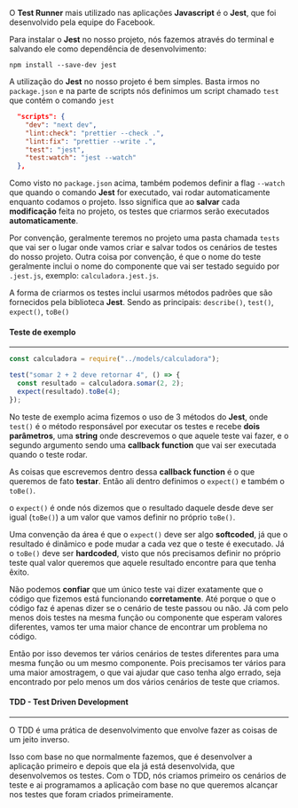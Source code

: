 O **Test Runner** mais utilizado nas aplicações **Javascript** é o **Jest**, que foi desenvolvido pela equipe do Facebook.

Para instalar o **Jest** no nosso projeto, nós fazemos através do terminal e salvando ele como dependência de desenvolvimento:
```
npm install --save-dev jest
```

A utilização do **Jest** no nosso projeto é bem simples. Basta irmos no `package.json` e na parte de scripts nós definimos um script chamado `test` que contém o comando `jest`

```json
  "scripts": {
    "dev": "next dev",
    "lint:check": "prettier --check .",
    "lint:fix": "prettier --write .",
    "test": "jest",
    "test:watch": "jest --watch"
  },
```

Como visto no `package.json` acima, também podemos definir a flag `--watch` que quando o comando **Jest** for executado, vai rodar automaticamente enquanto codamos o projeto. Isso significa que ao **salvar** cada **modificação** feita no projeto, os testes que criarmos serão executados **automaticamente**.

Por convenção, geralmente teremos no projeto uma pasta chamada `tests` que vai ser o lugar onde vamos criar e salvar todos os cenários de testes do nosso projeto.
Outra coisa por convenção, é que o nome do teste geralmente inclui o nome do componente que vai ser testado seguido por `.jest.js`, exemplo: `calculadora.jest.js`.

A forma de criarmos os testes inclui usarmos métodos padrões que são fornecidos pela biblioteca **Jest**. Sendo as principais: `describe()`, `test()`, `expect()`, `toBe()`

#### Teste de exemplo
---
```javascript
const calculadora = require("../models/calculadora");

test("somar 2 + 2 deve retornar 4", () => {
  const resultado = calculadora.somar(2, 2);
  expect(resultado).toBe(4);
});
```

No teste de exemplo acima fizemos o uso de 3 métodos do **Jest**, onde `test()` é o método responsável por executar os testes e recebe **dois parâmetros**, uma **string** onde descrevemos o que aquele teste vai fazer, e o segundo argumento sendo uma **callback function** que vai ser executada quando o teste rodar.

As coisas que escrevemos dentro dessa **callback function** é o que queremos de fato **testar**. Então ali dentro definimos o `expect()` e também o `toBe()`.

o `expect()` é onde nós dizemos que o resultado daquele desde deve ser igual (`toBe()`) a um valor que vamos definir no próprio `toBe()`. 

Uma convenção da área é que o `expect()` deve ser algo **softcoded**, já que o resultado é dinâmico e pode mudar a cada vez que o teste é executado. Já o `toBe()` deve ser **hardcoded**, visto que nós precisamos definir no próprio teste qual valor queremos que aquele resultado encontre para que tenha êxito.

Não podemos **confiar** que um único teste vai dizer exatamente que o código que fizemos está funcionando **corretamente**. Até porque o que o código faz é apenas dizer se o cenário de teste passou ou não. Já com pelo menos dois testes na mesma função ou componente que esperam valores diferentes, vamos ter uma maior chance de encontrar um problema no código.

Então por isso devemos ter vários cenários de testes diferentes para uma mesma função ou um mesmo componente. Pois precisamos ter vários para uma maior amostragem, o que vai ajudar que caso tenha algo errado, seja encontrado por pelo menos um dos vários cenários de teste que criamos.



#### TDD - Test Driven Development
---
O TDD é uma prática de desenvolvimento que envolve fazer as coisas de um jeito inverso.

Isso com base no que normalmente fazemos, que é desenvolver a aplicação primeiro e depois que ela já está desenvolvida, que desenvolvemos os testes.
Com o TDD, nós criamos primeiro os cenários de teste e ai programamos a aplicação com base no que queremos alcançar nos testes que foram criados primeiramente.